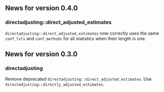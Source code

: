 <!-- generated by R package codedoc; do not modify! -->

## News for version 0.4.0

### directadjusting::direct_adjusted_estimates

`directadjusting::direct_adjusted_estimates` now correctly uses
the same `conf_lvls` and `conf_methods` for all statistics when their
length is one.


## News for version 0.3.0

### directadjusting

Remove deprecated `directadjusting::direct_adjusted_estimates`. Use
`directadjusting::directly_adjusted_estimates`.


